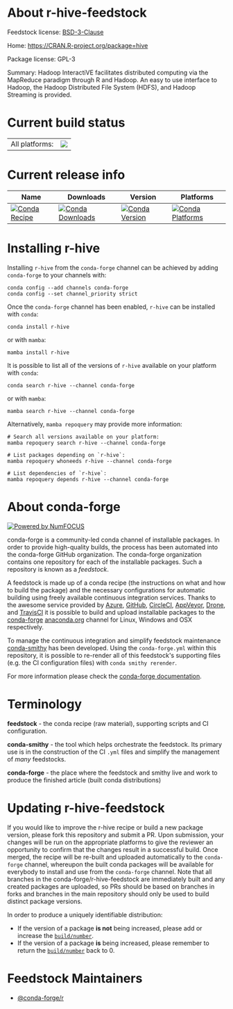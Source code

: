 About r-hive-feedstock
======================

Feedstock license: [BSD-3-Clause](https://github.com/conda-forge/r-hive-feedstock/blob/main/LICENSE.txt)

Home: https://CRAN.R-project.org/package=hive

Package license: GPL-3

Summary: Hadoop InteractiVE facilitates distributed  computing via the MapReduce paradigm through R and Hadoop. An easy to use  interface to Hadoop, the Hadoop Distributed File System (HDFS),  and Hadoop Streaming is provided.

Current build status
====================


<table><tr><td>All platforms:</td>
    <td>
      <a href="https://dev.azure.com/conda-forge/feedstock-builds/_build/latest?definitionId=3419&branchName=main">
        <img src="https://dev.azure.com/conda-forge/feedstock-builds/_apis/build/status/r-hive-feedstock?branchName=main">
      </a>
    </td>
  </tr>
</table>

Current release info
====================

| Name | Downloads | Version | Platforms |
| --- | --- | --- | --- |
| [![Conda Recipe](https://img.shields.io/badge/recipe-r--hive-green.svg)](https://anaconda.org/conda-forge/r-hive) | [![Conda Downloads](https://img.shields.io/conda/dn/conda-forge/r-hive.svg)](https://anaconda.org/conda-forge/r-hive) | [![Conda Version](https://img.shields.io/conda/vn/conda-forge/r-hive.svg)](https://anaconda.org/conda-forge/r-hive) | [![Conda Platforms](https://img.shields.io/conda/pn/conda-forge/r-hive.svg)](https://anaconda.org/conda-forge/r-hive) |

Installing r-hive
=================

Installing `r-hive` from the `conda-forge` channel can be achieved by adding `conda-forge` to your channels with:

```
conda config --add channels conda-forge
conda config --set channel_priority strict
```

Once the `conda-forge` channel has been enabled, `r-hive` can be installed with `conda`:

```
conda install r-hive
```

or with `mamba`:

```
mamba install r-hive
```

It is possible to list all of the versions of `r-hive` available on your platform with `conda`:

```
conda search r-hive --channel conda-forge
```

or with `mamba`:

```
mamba search r-hive --channel conda-forge
```

Alternatively, `mamba repoquery` may provide more information:

```
# Search all versions available on your platform:
mamba repoquery search r-hive --channel conda-forge

# List packages depending on `r-hive`:
mamba repoquery whoneeds r-hive --channel conda-forge

# List dependencies of `r-hive`:
mamba repoquery depends r-hive --channel conda-forge
```


About conda-forge
=================

[![Powered by
NumFOCUS](https://img.shields.io/badge/powered%20by-NumFOCUS-orange.svg?style=flat&colorA=E1523D&colorB=007D8A)](https://numfocus.org)

conda-forge is a community-led conda channel of installable packages.
In order to provide high-quality builds, the process has been automated into the
conda-forge GitHub organization. The conda-forge organization contains one repository
for each of the installable packages. Such a repository is known as a *feedstock*.

A feedstock is made up of a conda recipe (the instructions on what and how to build
the package) and the necessary configurations for automatic building using freely
available continuous integration services. Thanks to the awesome service provided by
[Azure](https://azure.microsoft.com/en-us/services/devops/), [GitHub](https://github.com/),
[CircleCI](https://circleci.com/), [AppVeyor](https://www.appveyor.com/),
[Drone](https://cloud.drone.io/welcome), and [TravisCI](https://travis-ci.com/)
it is possible to build and upload installable packages to the
[conda-forge](https://anaconda.org/conda-forge) [anaconda.org](https://anaconda.org/)
channel for Linux, Windows and OSX respectively.

To manage the continuous integration and simplify feedstock maintenance
[conda-smithy](https://github.com/conda-forge/conda-smithy) has been developed.
Using the ``conda-forge.yml`` within this repository, it is possible to re-render all of
this feedstock's supporting files (e.g. the CI configuration files) with ``conda smithy rerender``.

For more information please check the [conda-forge documentation](https://conda-forge.org/docs/).

Terminology
===========

**feedstock** - the conda recipe (raw material), supporting scripts and CI configuration.

**conda-smithy** - the tool which helps orchestrate the feedstock.
                   Its primary use is in the construction of the CI ``.yml`` files
                   and simplify the management of *many* feedstocks.

**conda-forge** - the place where the feedstock and smithy live and work to
                  produce the finished article (built conda distributions)


Updating r-hive-feedstock
=========================

If you would like to improve the r-hive recipe or build a new
package version, please fork this repository and submit a PR. Upon submission,
your changes will be run on the appropriate platforms to give the reviewer an
opportunity to confirm that the changes result in a successful build. Once
merged, the recipe will be re-built and uploaded automatically to the
`conda-forge` channel, whereupon the built conda packages will be available for
everybody to install and use from the `conda-forge` channel.
Note that all branches in the conda-forge/r-hive-feedstock are
immediately built and any created packages are uploaded, so PRs should be based
on branches in forks and branches in the main repository should only be used to
build distinct package versions.

In order to produce a uniquely identifiable distribution:
 * If the version of a package **is not** being increased, please add or increase
   the [``build/number``](https://docs.conda.io/projects/conda-build/en/latest/resources/define-metadata.html#build-number-and-string).
 * If the version of a package **is** being increased, please remember to return
   the [``build/number``](https://docs.conda.io/projects/conda-build/en/latest/resources/define-metadata.html#build-number-and-string)
   back to 0.

Feedstock Maintainers
=====================

* [@conda-forge/r](https://github.com/conda-forge/r/)

